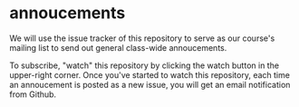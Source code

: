 annoucements
============

We will use the issue tracker of this repository to serve as our course's mailing list to send out general class-wide annoucements.

To subscribe, "watch" this repository by clicking the watch button in the upper-right corner. Once you've started to watch this repository, each time an annoucement is posted as a new issue, you will get an email notification from Github.
